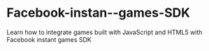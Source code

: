 # Facebook-instan--games-SDK
Learn how to integrate games built with JavaScript and HTML5 with Facebook instant games SDK

